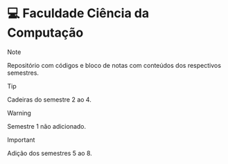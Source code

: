 # 💻 Faculdade Ciência da Computação

> [!NOTE]
> Repositório com códigos e bloco de notas com conteúdos dos respectivos semestres.

> [!TIP]
> Cadeiras do semestre 2 ao 4.

> [!WARNING]
> Semestre 1 não adicionado.

> [!IMPORTANT]
> Adição dos semestres 5 ao 8.
